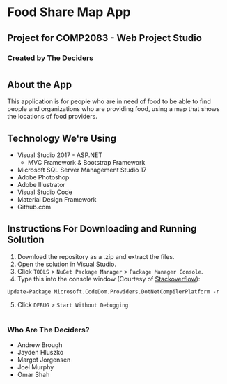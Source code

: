 # Food Share Map App
## Project for COMP2083 - Web Project Studio

### Created by The Deciders
# 

## About the App
This application is for people who are in need of food to be able to find people and organizations who are providing food, using a map that shows the locations of food providers.

## Technology We're Using
- Visual Studio 2017 - ASP.NET
    - MVC Framework & Bootstrap Framework
- Microsoft SQL Server Management Studio 17
- Adobe Photoshop
- Adobe Illustrator
- Visual Studio Code
- Material Design Framework
- Github.com

## Instructions For Downloading and Running Solution
1. Download the repository as a .zip and extract the files.
2. Open the solution in Visual Studio.
3. Click `TOOLS` > `NuGet Package Manager` > `Package Manager Console`.
4. Type this into the console window (Courtesy of [Stackoverflow](https://stackoverflow.com/questions/32780315/could-not-find-a-part-of-the-path-bin-roslyn-csc-exe)):
```
Update-Package Microsoft.CodeDom.Providers.DotNetCompilerPlatform -r
```
5. Click `DEBUG` > `Start Without Debugging`
#
### Who Are The Deciders?
- Andrew Brough
- Jayden Hluszko
- Margot Jorgensen
- Joel Murphy
- Omar Shah